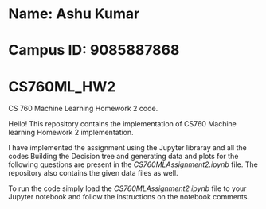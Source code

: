 # Name: Ashu Kumar
# Campus ID: 9085887868

# CS760ML_HW2
CS 760 Machine Learning Homework 2 code.

Hello!
This repository contains the implementation of CS760 Machine learning Homework 2 implementation.

I have implemented the assignment using the Jupyter libraray and all the codes Building the Decision tree and generating data and plots for the following questions are present in the *CS760MLAssignment2.ipynb* file. The repository also contains the given data files as well. 

To run the code simply load the *CS760MLAssignment2.ipynb* file to your Jupyter notebook and follow the instructions on the notebook comments.
